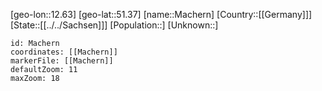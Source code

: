 ﻿---
location: [51.37,12.63]
mapzoom: [7,12] 
mapmarker: city 
type: City
tags:
- geo/City


SpocWebEntityId: 32205
isDeleted: false
confidential: public

---
[geo-lon::12.63]
[geo-lat::51.37]
[name::Machern]
[Country::[[Germany]]]
[State::[[../../Sachsen]]]
[Population::]
[Unknown::]


```leaflet
id: Machern
coordinates: [[Machern]]
markerFile: [[Machern]]
defaultZoom: 11 
maxZoom: 18
```

